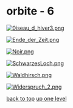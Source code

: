 # orbite - 6
[![0iseau_d_hiver3.png](/mobile/orbite/0iseau_d_hiver3.png "0iseau_d_hiver3.png")](https://raw.githubusercontent.com/buckmanc/wallpapers/main/mobile/orbite/0iseau_d_hiver3.png)

[![Ende_der_Zeit.png](/mobile/orbite/Ende_der_Zeit.png "Ende_der_Zeit.png")](https://raw.githubusercontent.com/buckmanc/wallpapers/main/mobile/orbite/Ende_der_Zeit.png)

[![Noir.png](/mobile/orbite/Noir.png "Noir.png")](https://raw.githubusercontent.com/buckmanc/wallpapers/main/mobile/orbite/Noir.png)

[![SchwarzesLoch.png](/mobile/orbite/SchwarzesLoch.png "SchwarzesLoch.png")](https://raw.githubusercontent.com/buckmanc/wallpapers/main/mobile/orbite/SchwarzesLoch.png)

[![Waldhirsch.png](/mobile/orbite/Waldhirsch.png "Waldhirsch.png")](https://raw.githubusercontent.com/buckmanc/wallpapers/main/mobile/orbite/Waldhirsch.png)

[![Widerspruch_2.png](/mobile/orbite/Widerspruch_2.png "Widerspruch_2.png")](https://raw.githubusercontent.com/buckmanc/wallpapers/main/mobile/orbite/Widerspruch_2.png)



[back to top](#)
[up one level](/mobile/README.MD)
